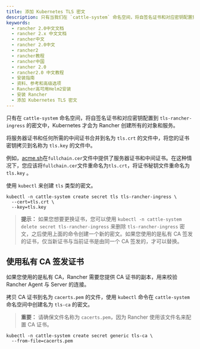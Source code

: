 ```yaml
---
title: 添加 Kubernetes TLS 密文
description: 只有当我们在 `cattle-system` 命名空间，将自签名证书和对应密钥配置到 `tls-rancher-ingress` 的密文中，Kubernetes 才会为 Rancher 创建所有的对象和服务。
keywords:
  - rancher 2.0中文文档
  - rancher 2.x 中文文档
  - rancher中文
  - rancher 2.0中文
  - rancher2
  - rancher教程
  - rancher中国
  - rancher 2.0
  - rancher2.0 中文教程
  - 安装指南
  - 资料、参考和高级选项
  - Rancher高可用Helm2安装
  - 安装 Rancher
  - 添加 Kubernetes TLS 密文
---
```


只有在 `cattle-system` 命名空间，将自签名证书和对应密钥配置到 `tls-rancher-ingress` 的密文中，Kubernetes 才会为 Rancher 创建所有的对象和服务。

将服务器证书和任何所需的中间证书合并到名为 `tls.crt` 的文件中，将您的证书密钥拷贝到名称为 `tls.key` 的文件中。

例如，[acme.sh](https://acme.sh)在`fullchain.cer`文件中提供了服务器证书和中间证书。在这种情况下，您应该将`fullchain.cer`文件重命名为`tls.crt`，将证书秘钥文件重命名为`tls.key` 。

使用 `kubectl` 来创建 `tls` 类型的密文。

```
kubectl -n cattle-system create secret tls tls-rancher-ingress \
  --cert=tls.crt \
  --key=tls.key
```

> **提示：** 如果您想要更换证书，您可以使用 `kubectl -n cattle-system delete secret tls-rancher-ingress` 来删除 `tls-rancher-ingress` 密文，之后使用上面的命令创建一个新的密文。如果您使用的是私有 CA 签发的证书，仅当新证书与当前证书是由同一个 CA 签发的，才可以替换。

## 使用私有 CA 签发证书

如果您使用的是私有 CA，Rancher 需要您提供 CA 证书的副本，用来校验 Rancher Agent 与 Server 的连接。

拷贝 CA 证书到名为 `cacerts.pem` 的文件，使用 `kubectl` 命令在 `cattle-system` 命名空间中创建名为 `tls-ca` 的密文。

> **重要：** 请确保文件名称为 `cacerts.pem`，因为 Rancher 使用该文件名来配置 CA 证书。

```
kubectl -n cattle-system create secret generic tls-ca \
  --from-file=cacerts.pem
```

